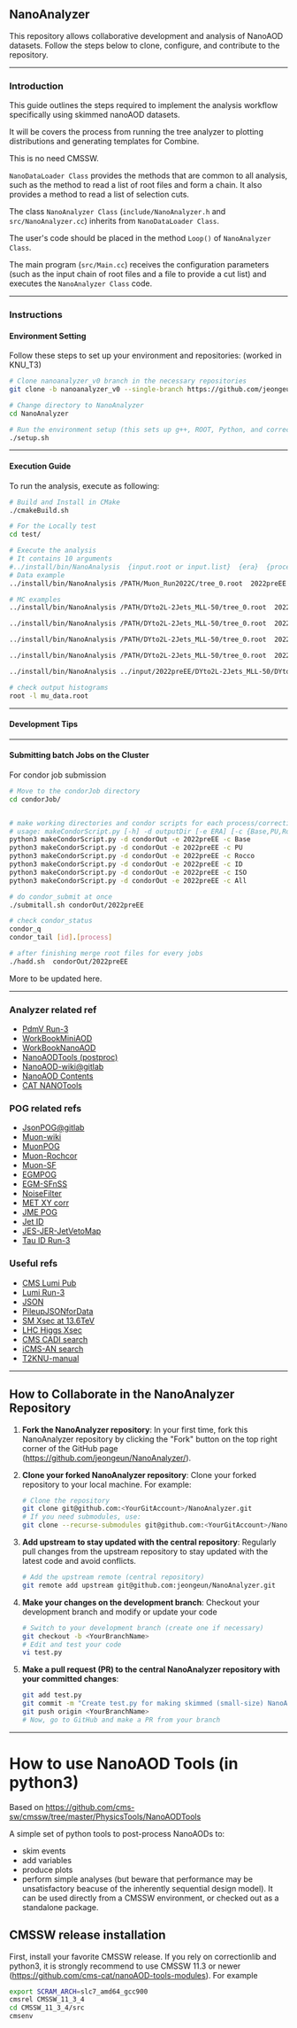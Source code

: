## NanoAnalyzer

This repository allows collaborative development and analysis of NanoAOD datasets. Follow the steps below to clone, configure, and contribute to the repository.

---

### Introduction

This guide outlines the steps required to implement the analysis workflow specifically using skimmed nanoAOD datasets. 

It will be covers the process from running the tree analyzer to plotting distributions and generating templates for Combine.

This is no need CMSSW.

 `NanoDataLoader Class` provides the methods that are common to all analysis, such as the method to read a list of root files and form a chain. It also provides a method to read a list of selection cuts.

The class `NanoAnalyzer Class` (`include/NanoAnalyzer.h` and `src/NanoAnalyzer.cc`) inherits from `NanoDataLoader Class`.

The user's code should be placed in the method `Loop()` of `NanoAnalyzer Class`.

The main program (`src/Main.cc`) receives the configuration parameters (such as the input chain of root files and a file to provide a cut list) and executes the `NanoAnalyzer Class` code.

---

### Instructions

#### Environment Setting

Follow these steps to set up your environment and repositories: (worked in KNU_T3)

```bash
# Clone nanoanalyzer_v0 branch in the necessary repositories 
git clone -b nanoanalyzer_v0 --single-branch https://github.com/jeongeun/NanoAnalyzer.git

# Change directory to NanoAnalyzer
cd NanoAnalyzer

# Run the environment setup (this sets up g++, ROOT, Python, and corrections)
./setup.sh
```
---

#### Execution Guide

To run the analysis, execute as following:

```bash
# Build and Install in CMake
./cmakeBuild.sh

# For the Locally test
cd test/

# Execute the analysis 
# It contains 10 arguments
#../install/bin/NanoAnalysis  {input.root or input.list}  {era}  {process name}  {isMC}  {DoPU}  {DoRocco}  {DoID}  {DoISO}  {DoHLT}  {output.root}
# Data example
../install/bin/NanoAnalysis /PATH/Muon_Run2022C/tree_0.root  2022preEE Muon_Run2022C 0 0 0 0 0 0 mu_data.root

# MC examples
../install/bin/NanoAnalysis /PATH/DYto2L-2Jets_MLL-50/tree_0.root  2022preEE DYto2Mu_MLL-120to200 1 0 0 0 0 0 dy.root

../install/bin/NanoAnalysis /PATH/DYto2L-2Jets_MLL-50/tree_0.root  2022preEE DYto2Mu_MLL-120to200 1 1 0 0 0 0 dy_pureweighting.root

../install/bin/NanoAnalysis /PATH/DYto2L-2Jets_MLL-50/tree_0.root  2022preEE DYto2Mu_MLL-120to200 1 1 1 0 0 0 dy_pu_rocco.root

../install/bin/NanoAnalysis /PATH/DYto2L-2Jets_MLL-50/tree_0.root  2022preEE DYto2Mu_MLL-120to200 1 1 1 1 1 1 dy_pu_rocco_id_iso_hlt.root

../install/bin/NanoAnalysis ../input/2022preEE/DYto2L-2Jets_MLL-50/DYto2L-2Jets_MLL-50_0.list  2022preEE DYto2Mu_MLL-120to200 1 1 1 1 1 1 dy_pu_rocco_id_iso_hlt.root

# check output histograms
root -l mu_data.root
```

---

#### Development Tips

---

#### Submitting batch Jobs on the Cluster

For condor job submission

```bash
# Move to the condorJob directory
cd condorJob/


# make working directories and condor scripts for each process/correction type
# usage: makeCondorScript.py [-h] -d outputDir [-e ERA] [-c {Base,PU,Rocco,ID,ISO,All}]
python3 makeCondorScript.py -d condorOut -e 2022preEE -c Base
python3 makeCondorScript.py -d condorOut -e 2022preEE -c PU
python3 makeCondorScript.py -d condorOut -e 2022preEE -c Rocco
python3 makeCondorScript.py -d condorOut -e 2022preEE -c ID
python3 makeCondorScript.py -d condorOut -e 2022preEE -c ISO
python3 makeCondorScript.py -d condorOut -e 2022preEE -c All

# do condor_submit at once
./submitall.sh condorOut/2022preEE

# check condor_status
condor_q 
condor_tail [id].[process]

# after finishing merge root files for every jobs
./hadd.sh  condorOut/2022preEE

```


More to be updated here.


---


### Analyzer related ref
- [PdmV Run-3](https://twiki.cern.ch/twiki/bin/viewauth/CMS/PdmVRun3Analysis)
- [WorkBookMiniAOD](https://twiki.cern.ch/twiki/bin/view/CMSPublic/WorkBookMiniAOD)
- [WorkBookNanoAOD](https://twiki.cern.ch/twiki/bin/view/CMSPublic/WorkBookNanoAOD)
- [NanoAODTools (postproc)](https://github.com/cms-sw/cmssw/tree/master/PhysicsTools/NanoAODTools)
- [NanoAOD-wiki@gitlab](https://gitlab.cern.ch/cms-nanoAOD/nanoaod-doc/-/wikis/home)
- [NanoAOD Contents](https://cms-nanoaod-integration.web.cern.ch/autoDoc/)
- [CAT NANOTools](https://github.com/cms-cat/nanoAOD-tools-modules/tree/master)

### POG related refs
- [JsonPOG@gitlab](https://gitlab.cern.ch/cms-nanoAOD/jsonpog-integration)
- [Muon-wiki](https://muon-wiki.docs.cern.ch/)
- [MuonPOG](https://twiki.cern.ch/twiki/bin/viewauth/CMS/MuonPOG#References_for_advanced_users_an)
- [Muon-Rochcor](https://twiki.cern.ch/twiki/bin/view/CMS/RochcorMuon)
- [Muon-SF](https://twiki.cern.ch/twiki/bin/view/CMS/MuonRun32022)
- [EGMPOG](https://twiki.cern.ch/twiki/bin/view/CMS/EgammaPOG)
- [EGM-SFnSS](https://twiki.cern.ch/twiki/bin/view/CMS/EgammSFandSSRun3)
- [NoiseFilter](https://twiki.cern.ch/twiki/bin/viewauth/CMS/JetMET#Run3_recommendations)
- [MET XY corr](https://twiki.cern.ch/twiki/bin/viewauth/CMS/MissingETRun2Corrections#xy_Shift_Correction_MET_phi_modu)
- [JME POG](https://twiki.cern.ch/twiki/bin/viewauth/CMS/JetMET#)
- [Jet ID](https://twiki.cern.ch/twiki/bin/viewauth/CMS/JetID)
- [JES-JER-JetVetoMap](https://cms-jerc.web.cern.ch/Recommendations/)
- [Tau ID Run-3](https://twiki.cern.ch/twiki/bin/view/CMS/TauIDRecommendationForRun3)

### Useful refs
- [CMS Lumi Pub](https://twiki.cern.ch/twiki/bin/view/CMSPublic/LumiPublicResults)
- [Lumi Run-3](https://twiki.cern.ch/twiki/bin/view/CMS/LumiRecommendationsRun3)
- [JSON](https://cms-service-dqmdc.web.cern.ch/CAF/certification/)
- [PileupJSONforData](https://twiki.cern.ch/twiki/bin/view/CMS/PileupJSONFileforData)
- [SM Xsec at 13.6TeV](https://twiki.cern.ch/twiki/bin/viewauth/CMS/MATRIXCrossSectionsat13p6TeV)
- [LHC Higgs Xsec](https://twiki.cern.ch/twiki/bin/view/LHCPhysics/HiggsXSBR)
- [CMS CADI search](https://cms.cern.ch/iCMS/analysisadmin/cadilines)
- [iCMS-AN search](https://icms.cern.ch/tools/publications/notes/entries/AN/)
- [T2KNU-manual](https://t2-cms.knu.ac.kr/wiki/index.php/HTCondor)


---

## How to Collaborate in the NanoAnalyzer Repository

1. **Fork the NanoAnalyzer repository**: 
   In your first time, fork this NanoAnalyzer repository by clicking the "Fork" button on the top right corner of the GitHub page (https://github.com/jeongeun/NanoAnalyzer/).

2. **Clone your forked NanoAnalyzer repository**:
   Clone your forked repository to your local machine. For example:
   
   ```bash
   # Clone the repository
   git clone git@github.com:<YourGitAccount>/NanoAnalyzer.git
   # If you need submodules, use:
   git clone --recurse-submodules git@github.com:<YourGitAccount>/NanoAnalyzer.git
   ```
3. **Add upstream to stay updated with the central repository**:
   Regularly pull changes from the upstream repository to stay updated with the latest code and avoid conflicts.
   ```bash
   # Add the upstream remote (central repository)
   git remote add upstream git@github.com:jeongeun/NanoAnalyzer.git
   ```
4. **Make your changes on the development branch**:
Checkout your development branch and modify or update your code
   ```bash
   # Switch to your development branch (create one if necessary)
   git checkout -b <YourBranchName>
   # Edit and test your code
   vi test.py
   ```
5. **Make a pull request (PR) to the central NanoAnalyzer repository with your committed changes**:
   ```bash
   git add test.py
   git commit -m "Create test.py for making skimmed (small-size) NanoAOD MC"
   git push origin <YourBranchName>
   # Now, go to GitHub and make a PR from your branch
   ```

------
# How to use NanoAOD Tools (in python3)
Based on https://github.com/cms-sw/cmssw/tree/master/PhysicsTools/NanoAODTools

A simple set of python tools to post-process NanoAODs to:
- skim events
- add variables
- produce plots
- perform simple analyses (but beware that performance may be unsatisfactory beacuse of the inherently sequential design model).
It can be used directly from a CMSSW environment, or checked out as a standalone package.

## CMSSW release installation
First, install your favorite CMSSW release. If you rely on correctionlib and python3, it is strongly recommend to use CMSSW 11.3 or newer (https://github.com/cms-cat/nanoAOD-tools-modules). For example 
```bash
export SCRAM_ARCH=slc7_amd64_gcc900
cmsrel CMSSW_11_3_4
cd CMSSW_11_3_4/src
cmsenv
```




